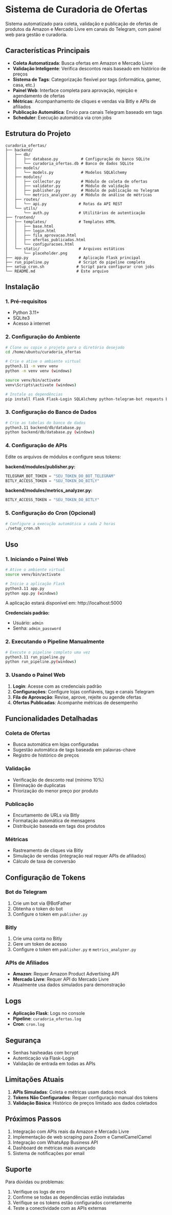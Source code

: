 # Sistema de Curadoria de Ofertas

Sistema automatizado para coleta, validação e publicação de ofertas de produtos da Amazon e Mercado Livre em canais do Telegram, com painel web para gestão e curadoria.

## Características Principais

- **Coleta Automatizada**: Busca ofertas em Amazon e Mercado Livre
- **Validação Inteligente**: Verifica descontos reais baseado em histórico de preços
- **Sistema de Tags**: Categorização flexível por tags (informática, gamer, casa, etc.)
- **Painel Web**: Interface completa para aprovação, rejeição e agendamento de ofertas
- **Métricas**: Acompanhamento de cliques e vendas via Bitly e APIs de afiliados
- **Publicação Automática**: Envio para canais Telegram baseado em tags
- **Scheduler**: Execução automática via cron jobs

## Estrutura do Projeto

```
curadoria_ofertas/
├── backend/
│   ├── db/
│   │   ├── database.py          # Configuração do banco SQLite
│   │   └── curadoria_ofertas.db # Banco de dados SQLite
│   ├── models/
│   │   └── models.py            # Modelos SQLAlchemy
│   ├── modules/
│   │   ├── collector.py         # Módulo de coleta de ofertas
│   │   ├── validator.py         # Módulo de validação
│   │   ├── publisher.py         # Módulo de publicação no Telegram
│   │   └── metrics_analyzer.py  # Módulo de análise de métricas
│   ├── routes/
│   │   └── api.py              # Rotas da API REST
│   └── utils/
│       └── auth.py             # Utilitários de autenticação
├── frontend/
│   ├── templates/              # Templates HTML
│   │   ├── base.html
│   │   ├── login.html
│   │   ├── fila_aprovacao.html
│   │   ├── ofertas_publicadas.html
│   │   └── configuracoes.html
│   └── static/                 # Arquivos estáticos
│       └── placeholder.png
├── app.py                      # Aplicação Flask principal
├── run_pipeline.py             # Script do pipeline completo
├── setup_cron.sh              # Script para configurar cron jobs
└── README.md                  # Este arquivo
```

## Instalação

### 1. Pré-requisitos

- Python 3.11+
- SQLite3
- Acesso à internet

### 2. Configuração do Ambiente

```bash
# Clone ou copie o projeto para o diretório desejado
cd /home/ubuntu/curadoria_ofertas

# Crie e ative o ambiente virtual
python3.11 -m venv venv
python -m venv venv (windows)

source venv/bin/activate
venv\Scripts\activate (windows)

# Instale as dependências
pip install Flask Flask-Login SQLAlchemy python-telegram-bot requests beautifulsoup4 bcrypt python-dotenv selenium undetected-chromedriver webdriver-manager requests websockets packaging certifi trio trio-websocket typing_extensions urllib3 websocket-client setuptools
```

### 3. Configuração do Banco de Dados

```bash
# Crie as tabelas do banco de dados
python3.11 backend/db/database.py
python backend/db/database.py (windows)
```

### 4. Configuração de APIs

Edite os arquivos de módulos e configure seus tokens:

**backend/modules/publisher.py:**
```python
TELEGRAM_BOT_TOKEN = "SEU_TOKEN_DO_BOT_TELEGRAM"
BITLY_ACCESS_TOKEN = "SEU_TOKEN_DO_BITLY"
```

**backend/modules/metrics_analyzer.py:**
```python
BITLY_ACCESS_TOKEN = "SEU_TOKEN_DO_BITLY"
```

### 5. Configuração do Cron (Opcional)

```bash
# Configure a execução automática a cada 2 horas
./setup_cron.sh
```

## Uso

### 1. Iniciando o Painel Web

```bash
# Ative o ambiente virtual
source venv/bin/activate

# Inicie a aplicação Flask
python3.11 app.py
python app.py (windows)
```

A aplicação estará disponível em: http://localhost:5000

**Credenciais padrão:**
- Usuário: `admin`
- Senha: `admin_password`

### 2. Executando o Pipeline Manualmente

```bash
# Execute o pipeline completo uma vez
python3.11 run_pipeline.py
python run_pipeline.py(windows)
```

### 3. Usando o Painel Web

1. **Login**: Acesse com as credenciais padrão
2. **Configurações**: Configure lojas confiáveis, tags e canais Telegram
3. **Fila de Aprovação**: Revise, aprove, rejeite ou agende ofertas
4. **Ofertas Publicadas**: Acompanhe métricas de desempenho

## Funcionalidades Detalhadas

### Coleta de Ofertas
- Busca automática em lojas configuradas
- Sugestão automática de tags baseada em palavras-chave
- Registro de histórico de preços

### Validação
- Verificação de desconto real (mínimo 10%)
- Eliminação de duplicatas
- Priorização do menor preço por produto

### Publicação
- Encurtamento de URLs via Bitly
- Formatação automática de mensagens
- Distribuição baseada em tags dos produtos

### Métricas
- Rastreamento de cliques via Bitly
- Simulação de vendas (integração real requer APIs de afiliados)
- Cálculo de taxa de conversão

## Configuração de Tokens

### Bot do Telegram
1. Crie um bot via @BotFather
2. Obtenha o token do bot
3. Configure o token em `publisher.py`

### Bitly
1. Crie uma conta no Bitly
2. Gere um token de acesso
3. Configure o token em `publisher.py` e `metrics_analyzer.py`

### APIs de Afiliados
- **Amazon**: Requer Amazon Product Advertising API
- **Mercado Livre**: Requer API do Mercado Livre
- Atualmente usa dados simulados para demonstração

## Logs

- **Aplicação Flask**: Logs no console
- **Pipeline**: `curadoria_ofertas.log`
- **Cron**: `cron.log`

## Segurança

- Senhas hasheadas com bcrypt
- Autenticação via Flask-Login
- Validação de entrada em todas as APIs

## Limitações Atuais

1. **APIs Simuladas**: Coleta e métricas usam dados mock
2. **Tokens Não Configurados**: Requer configuração manual dos tokens
3. **Validação Básica**: Histórico de preços limitado aos dados coletados

## Próximos Passos

1. Integração com APIs reais da Amazon e Mercado Livre
2. Implementação de web scraping para Zoom e CamelCamelCamel
3. Integração com WhatsApp Business API
4. Dashboard de métricas mais avançado
5. Sistema de notificações por email

## Suporte

Para dúvidas ou problemas:
1. Verifique os logs de erro
2. Confirme se todas as dependências estão instaladas
3. Verifique se os tokens estão configurados corretamente
4. Teste a conectividade com as APIs externas


